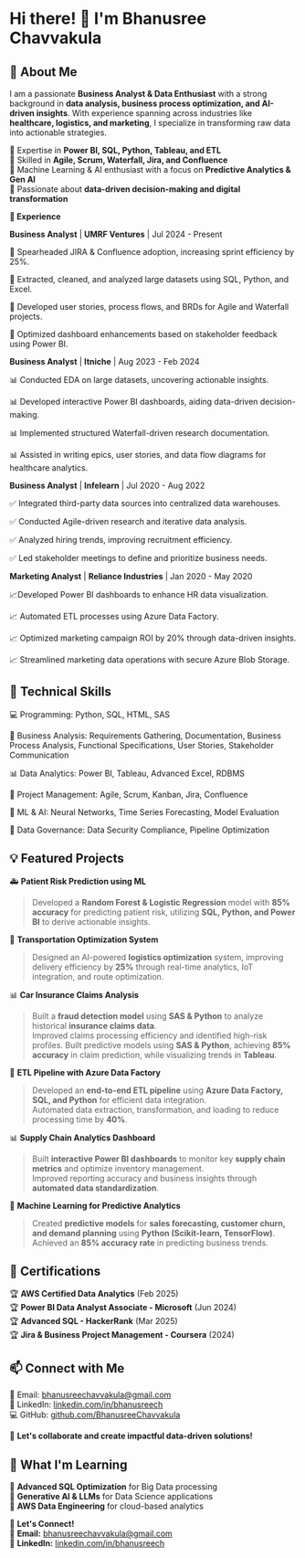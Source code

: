 # Hi there! 👋 I'm Bhanusree Chavvakula

## 🚀 About Me
I am a passionate **Business Analyst & Data Enthusiast** with a strong background in **data analysis, business process optimization, and AI-driven insights**. With experience spanning across industries like **healthcare, logistics, and marketing**, I specialize in transforming raw data into actionable strategies.

🔹 Expertise in **Power BI, SQL, Python, Tableau, and ETL**  
🔹 Skilled in **Agile, Scrum, Waterfall, Jira, and Confluence**  
🔹 Machine Learning & AI enthusiast with a focus on **Predictive Analytics & Gen AI**  
🔹 Passionate about **data-driven decision-making and digital transformation**

**💼 Experience**


**Business Analyst** | **UMRF Ventures** | Jul 2024 - Present

🚀 Spearheaded JIRA & Confluence adoption, increasing sprint efficiency by 25%.

🚀 Extracted, cleaned, and analyzed large datasets using SQL, Python, and Excel.

🚀 Developed user stories, process flows, and BRDs for Agile and Waterfall projects.

🚀 Optimized dashboard enhancements based on stakeholder feedback using Power BI.


**Business Analyst** | **Itniche** | Aug 2023 - Feb 2024

📊 Conducted EDA on large datasets, uncovering actionable insights.

📊 Developed interactive Power BI dashboards, aiding data-driven decision-making.

📊 Implemented structured Waterfall-driven research documentation.

📊 Assisted in writing epics, user stories, and data flow diagrams for healthcare analytics.


**Business Analyst** | **Infelearn** | Jul 2020 - Aug 2022

✅ Integrated third-party data sources into centralized data warehouses.

✅ Conducted Agile-driven research and iterative data analysis.

✅ Analyzed hiring trends, improving recruitment efficiency.

✅ Led stakeholder meetings to define and prioritize business needs.


**Marketing Analyst** | **Reliance Industries** | Jan 2020 - May 2020

📈Developed Power BI dashboards to enhance HR data visualization.

📈 Automated ETL processes using Azure Data Factory.

📈 Optimized marketing campaign ROI by 20% through data-driven insights.

📈 Streamlined marketing data operations with secure Azure Blob Storage.

## 🔧 Technical Skills

💻 Programming: Python, SQL, HTML, SAS

📝 Business Analysis: Requirements Gathering, Documentation, Business Process Analysis, Functional Specifications, User Stories, Stakeholder Communication

📊 Data Analytics: Power BI, Tableau, Advanced Excel, RDBMS

📌 Project Management: Agile, Scrum, Kanban, Jira, Confluence

🤖 ML & AI: Neural Networks, Time Series Forecasting, Model Evaluation

🔐 Data Governance: Data Security Compliance, Pipeline Optimization 

## 💡 Featured Projects
🚑 **Patient Risk Prediction using ML**  
> Developed a **Random Forest & Logistic Regression** model with **85% accuracy** for predicting patient risk, utilizing **SQL, Python, and Power BI** to derive actionable insights.  

🚚 **Transportation Optimization System**  
> Designed an AI-powered **logistics optimization** system, improving delivery efficiency by **25%** through real-time analytics, IoT integration, and route optimization.  

📊 **Car Insurance Claims Analysis**  
> Built a **fraud detection model** using **SAS & Python** to analyze historical **insurance claims data**.  
Improved claims processing efficiency and identified high-risk profiles.  Built predictive models using **SAS & Python**, achieving **85% accuracy** in claim prediction, while visualizing trends in **Tableau**.

🚀 **ETL Pipeline with Azure Data Factory**
> Developed an **end-to-end ETL pipeline** using **Azure Data Factory, SQL, and Python** for efficient data integration.  
Automated data extraction, transformation, and loading to reduce processing time by **40%**.  

 📊 **Supply Chain Analytics Dashboard**  
>Built **interactive Power BI dashboards** to monitor key **supply chain metrics** and optimize inventory management.  
Improved reporting accuracy and business insights through **automated data standardization**.  

🤖 **Machine Learning for Predictive Analytics**  
>Created **predictive models** for **sales forecasting, customer churn, and demand planning** using **Python (Scikit-learn, TensorFlow)**.  
Achieved an **85% accuracy rate** in predicting business trends.  

## 🎯 Certifications
🏆 **AWS Certified Data Analytics** (Feb 2025)  
🏆 **Power BI Data Analyst Associate - Microsoft** (Jun 2024)  
🏆 **Advanced SQL - HackerRank** (Mar 2025)  
🏆 **Jira & Business Project Management - Coursera** (2024)  

## 📫 Connect with Me
📧 Email: [bhanusreechavvakula@gmail.com](mailto:bhanusreechavvakula@gmail.com)  
🔗 LinkedIn: [linkedin.com/in/bhanusreech](https://linkedin.com/in/bhanusreech)  
💻 GitHub: [github.com/BhanusreeChavvakula](https://github.com/BhanusreeChavvakula)  

🚀 **Let's collaborate and create impactful data-driven solutions!**

## 🌱 What I'm Learning  
🔸 **Advanced SQL Optimization** for Big Data processing  
🔸 **Generative AI & LLMs** for Data Science applications  
🔸 **AWS Data Engineering** for cloud-based analytics  

💬 **Let's Connect!**  
📩 **Email:** bhanusreechavvakula@gmail.com  
📢 **LinkedIn:** [linkedin.com/in/bhanusreech](https://linkedin.com/in/bhanusreech)  
